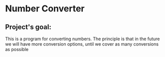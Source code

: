 # Number Converter

## Project's goal:

This is a program for converting numbers. The principle is that in the future we will have more conversion options, until we cover as many conversions as possible
